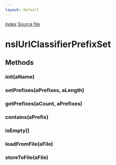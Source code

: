 ```yaml
---
layout: default
---
```

<div id='links'><a href="../index.html">Index</a>
<a href="http://dxr.mozilla.org/mozilla-central/source/toolkit/components/url-classifier/nsIUrlClassifierPrefixSet.idl">Source file</a>
</div>

# nsIUrlClassifierPrefixSet #

## Methods ##

### init(aName) ###

### setPrefixes(aPrefixes, aLength) ###

### getPrefixes(aCount, aPrefixes) ###

### contains(aPrefix) ###

### isEmpty() ###

### loadFromFile(aFile) ###

### storeToFile(aFile) ###
